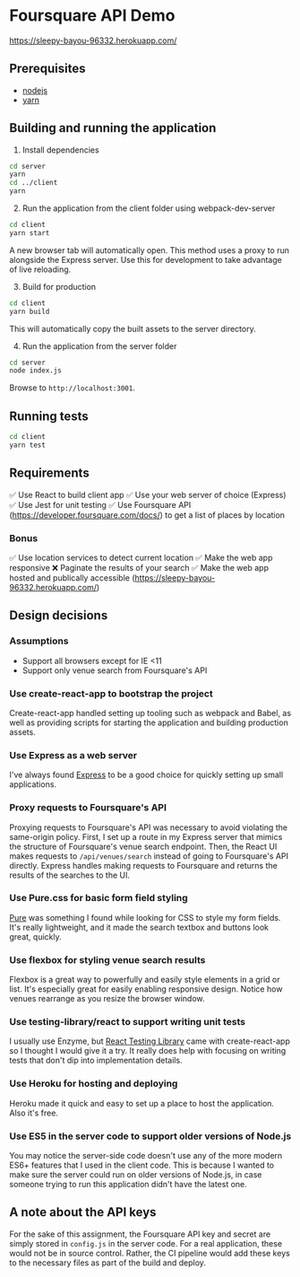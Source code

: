 # Foursquare API Demo

https://sleepy-bayou-96332.herokuapp.com/

## Prerequisites

* [nodejs](https://nodejs.org/en/download/)
* [yarn](https://yarnpkg.com/)

## Building and running the application

1. Install dependencies

```bash
cd server
yarn
cd ../client
yarn
```

2. Run the application from the client folder using webpack-dev-server

```bash
cd client
yarn start
```

A new browser tab will automatically open.
This method uses a proxy to run alongside the Express server. Use this for development to take advantage of live reloading.

3. Build for production

```bash
cd client
yarn build
```

This will automatically copy the built assets to the server directory.

4. Run the application from the server folder

```bash
cd server
node index.js
```

Browse to `http://localhost:3001`.

## Running tests

```bash
cd client
yarn test
```

## Requirements

:white_check_mark: Use React to build client app
:white_check_mark: Use your web server of choice (Express)
:white_check_mark: Use Jest for unit testing
:white_check_mark: Use Foursquare API (https://developer.foursquare.com/docs/) to get a list of places by location

### Bonus

:white_check_mark: Use location services to detect current location
:white_check_mark: Make the web app responsive
:x: Paginate the results of your search
:white_check_mark: Make the web app hosted and publically accessible (https://sleepy-bayou-96332.herokuapp.com/)

## Design decisions

### Assumptions

* Support all browsers except for IE <11
* Support only venue search from Foursquare's API

### Use create-react-app to bootstrap the project

Create-react-app handled setting up tooling such as webpack and Babel, as well as providing scripts for starting the application and building production assets.

### Use Express as a web server

I've always found [Express](https://expressjs.com/) to be a good choice for quickly setting up small applications.

### Proxy requests to Foursquare's API

Proxying requests to Foursquare's API was necessary to avoid violating the same-origin policy. First, I set up a route in my Express server that mimics the structure of Foursquare's venue search endpoint. Then, the React UI makes requests to `/api/venues/search` instead of going to Foursquare's API directly. Express handles making requests to Foursquare and returns the results of the searches to the UI.

### Use Pure.css for basic form field styling

[Pure](https://purecss.io/) was something I found while looking for CSS to style my form fields. It's really lightweight, and it made the search textbox and buttons look great, quickly.

### Use flexbox for styling venue search results

Flexbox is a great way to powerfully and easily style elements in a grid or list. It's especially great for easily enabling responsive design. Notice how venues rearrange as you resize the browser window.

### Use testing-library/react to support writing unit tests

I usually use Enzyme, but [React Testing Library](https://github.com/testing-library/react-testing-library) came with create-react-app so I thought I would give it a try. It really does help with focusing on writing tests that don't dip into implementation details.

### Use Heroku for hosting and deploying

Heroku made it quick and easy to set up a place to host the application. Also it's free.

### Use ES5 in the server code to support older versions of Node.js

You may notice the server-side code doesn't use any of the more modern ES6+ features that I used in the client code. This is because I wanted to make sure the server could run on older versions of Node.js, in case someone trying to run this application didn't have the latest one.

## A note about the API keys

For the sake of this assignment, the Foursquare API key and secret are simply stored in `config.js` in the server code. For a real application, these would not be in source control. Rather, the CI pipeline would add these keys to the necessary files as part of the build and deploy.
